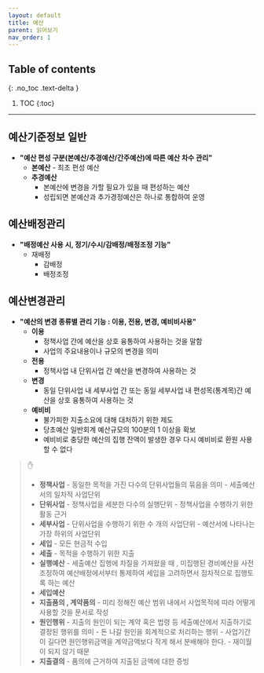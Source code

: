 ```yaml
---
layout: default
title: 예산
parent: 읽어보기
nav_order: 1
---
```

## Table of contents
{: .no_toc .text-delta }

1. TOC
{:toc}
---

## **예산기준정보 일반**
- **"예산 편성 구분(본예산/추경예산/간주예산)에 따른 예산 차수 관리"**
    - **본예산** - 최초 편성 예산
    - **추경예산** 
        - 본예산에 변경을 가할 필요가 있을 때 편성하는 예산
        - 성립되면 본예산과 추가경정예산은 하나로 통합하여 운영
	
## **예산배정관리**
- **"배정예산 사용 시, 정기/수시/감배정/배정조정 기능"**
    - 재배정 
        - 감배정
        - 배정조정
	
## **예산변경관리**
-	**"예산의 변경 종류별 관리 기능 : 이용, 전용, 변경, 예비비사용"**
    - **이용**
        - 정책사업 간에 예산을 상호 융통하여 사용하는 것을 말함
        - 사업의 주요내용이나 규모의 변경을 의미
    - **전용**
        - 정책사업 내 단위사업 간 예산을 변경하여 사용하는 것
    - **변경**
        - 동일 단위사업 내 세부사업 간 또는 동일 세부사업 내 편성목(통계목)간 예산을 상호 융통하여 사용하는 것
    - **예비비**
        - 불가피한 지출소요에 대해 대처하기 위한 제도
        - 당초예산 일반회계 예산규모의 100분의 1 이상을 확보
        - 예비비로 충당한 예산의 집행 잔액이 발생한 경우 다시 예비비로 환원 사용할 수 없다
	
>✋
>- **정책사업**
    - 동일한 목적을 가진 다수의 단위사업들의 묶음을 의미
    - 세출예산서의 일차적 사업단위
> - **단위사업**
    - 정책사업을 세분한 다수의 실행단위
    - 정책사업을 수행하기 위한 활동 근거
> - **세부사업**
    - 단위사업을 수행하기 위한 수 개의 사업단위
    - 예산서에 나타나는 가장 하위의 사업단위
> - **세입**
    - 모든 현금적 수입
> - **세출**
    - 목적을 수행하기 위한 지출
> - **실행예산**
	- 세출예산 집행에 차질을 가져왔을 때 , 미집행된 경비예산을 사전 조정하여 예산배정에서부터 통제하여 세입을 고려하면서 점차적으로 집행토록 하는 예산
> - **세입예산**
> - **지출품의 , 계약품의**
    - 미리 정해진 예산 범위 내에서 사업목적에 따라 어떻게 사용할 것을 문서로 작성
> - **원인행위**
	- 지출의 원인이 되는 계약 혹은 법령 등 세출예산에서 지출하기로 결정된 행위를 의미
	    - 돈 나갈 원인을 회계적으로 처리하는 행위
	- 사업기간이 길다면 원인행위금액을 계약금액보다 작게 해서 분배해야 한다.
		- 재이월이 되지 않기 때문
> - **지출결의**
    - 품의에 근거하여 지출된 금액에 대한 증빙